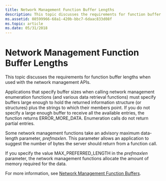 ```yaml
---
title: Network Management Function Buffer Lengths
description: This topic discusses the requirements for function buffer lengths when used with the network management APIs.
ms.assetid: 08599966-68a1-420b-bbc7-6daac833d08f
ms.topic: article
ms.date: 05/31/2018
---
```


# Network Management Function Buffer Lengths

This topic discusses the requirements for function buffer lengths when used with the network management APIs.

Applications that specify buffer sizes when calling network management enumeration functions (and various data retrieval functions) must specify buffers large enough to hold the returned information structure (or structures) plus the strings to which their members point. If you do not specify a large enough buffer to receive all the available entries, the function returns ERROR\_MORE\_DATA. Enumeration calls do not return partial entries.

Some network management functions take an advisory maximum data-length parameter, *prefmaxlen*. This parameter allows an application to suggest the number of bytes the server should return from a function call.

If you specify the value MAX\_PREFERRED\_LENGTH in the *prefmaxlen* parameter, the network management functions allocate the amount of memory required for the data.

For more information, see [Network Management Function Buffers](network-management-function-buffers.md).

 

 




